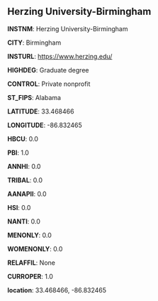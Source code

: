 
Herzing University-Birmingham
---
**INSTNM**: Herzing University-Birmingham

**CITY**: Birmingham

**INSTURL**: https://www.herzing.edu/

**HIGHDEG**: Graduate degree

**CONTROL**: Private nonprofit

**ST_FIPS**: Alabama

**LATITUDE**: 33.468466

**LONGITUDE**: -86.832465

**HBCU**: 0.0

**PBI**: 1.0

**ANNHI**: 0.0

**TRIBAL**: 0.0

**AANAPII**: 0.0

**HSI**: 0.0

**NANTI**: 0.0

**MENONLY**: 0.0

**WOMENONLY**: 0.0

**RELAFFIL**: None

**CURROPER**: 1.0

**location**: 33.468466, -86.832465